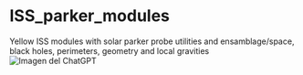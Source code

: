 # ISS_parker_modules
Yellow ISS modules with solar parker probe utilities and ensamblage/space, black holes, perimeters, geometry and local gravities
![Imagen del ChatGPT](satellite/ISS/Space_station/ChatGPT_Image_2025-07-21_17-13-54.png)


